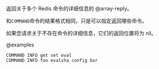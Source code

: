 返回关于多个 Redis 命令的详细信息的 @array-reply。

和`COMMAND`命令的结果格式相同，只是可以指定返回哪些命令。

如果您请求关于不存在命令的详细信息，它们的返回位置将为 nil。

@examples

```cli
COMMAND INFO get set eval
COMMAND INFO foo evalsha config bar
```
